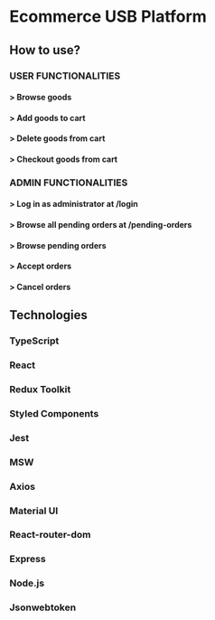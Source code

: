 # Ecommerce USB Platform

## How to use?

### **USER FUNCTIONALITIES**

#### > Browse goods

#### > Add goods to cart

#### > Delete goods from cart

#### > Checkout goods from cart

### **ADMIN FUNCTIONALITIES**

#### > Log in as administrator at /login

#### > Browse all pending orders at /pending-orders

#### > Browse pending orders

#### > Accept orders

#### > Cancel orders

## Technologies

### TypeScript

### React

### Redux Toolkit

### Styled Components

### Jest

### MSW

### Axios

### Material UI

### React-router-dom

### Express

### Node.js

### Jsonwebtoken
